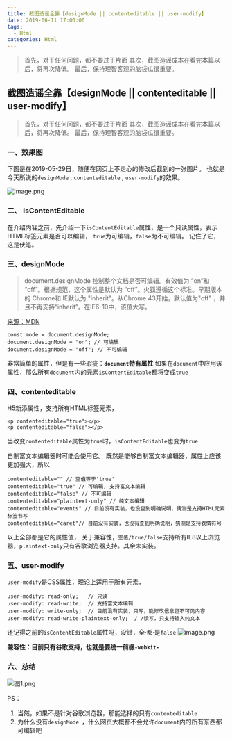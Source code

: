 ```yaml
---
title: 截图造谣全靠【designMode || contenteditable || user-modify】
date: 2019-06-11 17:00:00
tags:
  - Html
categories: Html
---
```


> 首先，对于任何问题，都不要过于片面
> 其次，截图造谣成本在看完本篇以后，将再次降低。
> 最后，保持理智客观的脑袋瓜很重要。


<!--more-->

## 截图造谣全靠【designMode || contenteditable || user-modify】



> 首先，对于任何问题，都不要过于片面
> 其次，截图造谣成本在看完本篇以后，将再次降低。
> 最后，保持理智客观的脑袋瓜很重要。


### 一、效果图

下图是在2019-05-29日，随便在网页上不走心的修改后截到的一张图片。
也就是今天所说的`designMode` , `contenteditable` , `user-modify`的效果。


![image.png](https://upload-images.jianshu.io/upload_images/4128599-80bcaf0434f82969.png?imageMogr2/auto-orient/strip%7CimageView2/2/w/1240)



### 二、 isContentEditable

在介绍内容之前，先介绍一下`isContentEditable`属性，是一个只读属性，表示HTML标签元素是否可以编辑，
`true`为可编辑，`false`为不可编辑。
记住了它，这是伏笔。

### 三、designMode

> document.designMode 控制整个文档是否可编辑。有效值为 “on”和 “off”。根据规范，这个属性是默认为 “off”。火狐遵循这个标准。早期版本的 Chrome和 IE默认为 "inherit"。从Chrome 43开始，默认值为"off" ，并且不再支持“inherit”。在IE6-10中，该值大写。

[来源：MDN]([https://developer.mozilla.org/zh-CN/docs/Web/API/Document/designMode](https://developer.mozilla.org/zh-CN/docs/Web/API/Document/designMode)
)

```
const mode = document.designMode;
document.designMode = "on"; // 可编辑
document.designMode = "off"; // 不可编辑
```

非常简单的属性，但是有一些瑕疵：**`document`特有属性**
如果在`document`中应用该属性，那么所有`document`内的元素`isContentEditable`都将变成`true`


### 四、contenteditable

H5新添属性，支持所有HTML标签元素，
```
<p contenteditable="true"></p>
<p contenteditable="false"></p>
```
当改变`contenteditable`属性为`true`时，`isContentEditable`也变为`true`

自制富文本编辑器时可能会使用它。
既然是能够自制富文本编辑器，属性上应该更加强大，所以
```
contenteditable="" // 空值等于'true'
contenteditable="true" // 可编辑, 支持富文本编辑
contenteditable="false" // 不可编辑
contenteditable="plaintext-only" // 纯文本编辑
contenteditable="events" // 目前没有实装，也没查到明确说明，猜测是支持HTML元素标签书写
contenteditable="caret"// 目前没有实装，也没有查到明确说明，猜测是支持表情符号
```

以上全部都是它的属性值，
关于兼容性，`空值/true/false`支持所有IE8以上浏览器，`plaintext-only`只有谷歌浏览器支持。其余未实装。


### 五、user-modify
`user-modify`是CSS属性，理论上适用于所有元素，
```
user-modify: read-only;   // 只读
user-modify: read-write;  // 支持富文本编辑
user-modify: write-only;  // 目前没有实装，只写，能修改信息但不可见内容
user-modify: read-write-plaintext-only;  / /读写，只支持输入纯文本
```
还记得之前的`isContentEditable`属性吗，没错，全·都·是`false`
![image.png](https://upload-images.jianshu.io/upload_images/4128599-02b797b1d3daa7ff.png?imageMogr2/auto-orient/strip%7CimageView2/2/w/1240)


**兼容性：目前只有谷歌支持，也就是要统一前缀`-webkit-`**

### 六、总结

![图1.png](https://upload-images.jianshu.io/upload_images/4128599-0ee40fd47aa8a6da.png?imageMogr2/auto-orient/strip%7CimageView2/2/w/1240)

PS：
1. 当然，如果不是针对谷歌浏览器，那能选择的只有`contenteditable`
2. 为什么没有`designMode `，什么网页大概都不会允许`document`内的所有东西都可编辑吧
